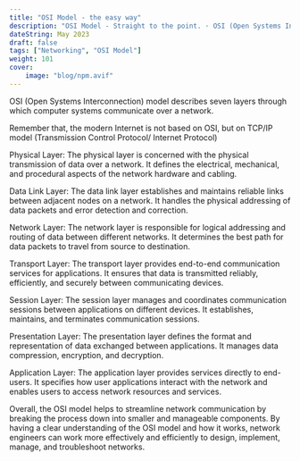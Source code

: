 ```yaml
---
title: "OSI Model - the easy way"
description: "OSI Model - Straight to the point. · OSI (Open Systems Interconnection) model describes seven layers through which computer systems communicate over a..."
dateString: May 2023
draft: false
tags: ["Networking", "OSI Model"]
weight: 101
cover:
    image: "blog/npm.avif"
---
```


OSI (Open Systems Interconnection) model describes seven layers through which computer systems communicate over a network.

Remember that, the modern Internet is not based on OSI, but on TCP/IP model (Transmission Control Protocol/ Internet Protocol)



Physical Layer: The physical layer is concerned with the physical transmission of data over a network. It defines the electrical, mechanical, and procedural aspects of the network hardware and cabling.

Data Link Layer: The data link layer establishes and maintains reliable links between adjacent nodes on a network. It handles the physical addressing of data packets and error detection and correction.

Network Layer: The network layer is responsible for logical addressing and routing of data between different networks. It determines the best path for data packets to travel from source to destination.

Transport Layer: The transport layer provides end-to-end communication services for applications. It ensures that data is transmitted reliably, efficiently, and securely between communicating devices.

Session Layer: The session layer manages and coordinates communication sessions between applications on different devices. It establishes, maintains, and terminates communication sessions.

Presentation Layer: The presentation layer defines the format and representation of data exchanged between applications. It manages data compression, encryption, and decryption.

Application Layer: The application layer provides services directly to end-users. It specifies how user applications interact with the network and enables users to access network resources and services.

Overall, the OSI model helps to streamline network communication by breaking the process down into smaller and manageable components. By having a clear understanding of the OSI model and how it works, network engineers can work more effectively and efficiently to design, implement, manage, and troubleshoot networks.